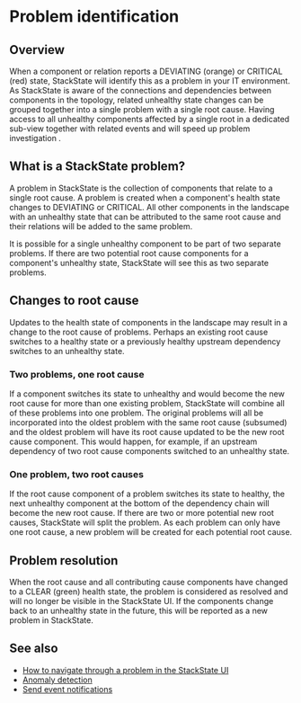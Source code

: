# Problem identification

## Overview

When a component or relation reports a DEVIATING (orange) or CRITICAL (red) state, StackState will identify this as a problem in your IT environment. As StackState is aware of the connections and dependencies between components in the topology, related unhealthy state changes can be grouped together into a single problem with a single root cause. Having access to all unhealthy components affected by a single root in a dedicated sub-view together with related events and will speed up problem investigation .

## What is a StackState problem?

A problem in StackState is the collection of components that relate to a single root cause. A problem is created when a component's health state changes to DEVIATING or CRITICAL. All other components in the landscape with an unhealthy state that can be attributed to the same root cause and their relations will be added to the same problem. 

It is possible for a single unhealthy component to be part of two separate problems. If there are two potential root cause components for a component's unhealthy state, StackState will see this as two separate problems. 

## Changes to root cause

Updates to the health state of components in the landscape may result in a change to the root cause of problems. Perhaps an existing root cause switches to a healthy state or a previously healthy upstream dependency switches to an unhealthy state. 

### Two problems, one root cause

If a component switches its state to unhealthy and would become the new root cause for more than one existing problem, StackState will combine all of these problems into one problem. The original problems will all be incorporated into the oldest problem with the same root cause (subsumed) and the oldest problem will have its root cause updated to be the new root cause component. This would happen, for example, if an upstream dependency of two root cause components switched to an unhealthy state.

### One problem, two root causes

If the root cause component of a problem switches its state to healthy, the next unhealthy component at the bottom of the dependency chain will become the new root cause. If there are two or more potential new root causes, StackState will split the problem. As each problem can only have one root cause, a new problem will be created for each potential root cause. 

## Problem resolution

When the root cause and all contributing cause components have changed to a CLEAR (green) health state, the problem is considered as resolved and will no longer be visible in the StackState UI. If the components change back to an unhealthy state in the future, this will be reported as a new problem in StackState.

## See also

- [How to navigate through a problem in the StackState UI](/use/problem-investigation/problem_navigation.md)
- [Anomaly detection](/use/introduction-to-stackstate/anomaly-detection.md)
- [Send event notifications](/use/health-state-and-event-notifications/send-event-notifications.md)